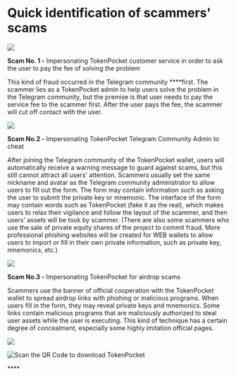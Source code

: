 # Quick identification of scammers' scams

![](https://tp-statics.tokenpocket.pro/token/tokenpocket-1618303882909.png)

**Scam No. 1 -** Impersonating TokenPocket customer service in order to ask the user to pay the fee of solving the problem

This kind of fraud occurred in the Telegram community ****first. The scammer lies as a TokenPocket admin to help users solve the problem in the Telegram community, but the premise is that user needs to pay the service fee to the scammer first. After the user pays the fee, the scammer will cut off contact with the user.

![](https://tp-statics.tokenpocket.pro/token/tokenpocket-1618304441777.png)



**Scam No.2 -** Impersonating TokenPocket Telegram Community Admin to cheat

After joining the Telegram community of the TokenPocket wallet, users will automatically receive a warning message to guard against scams, but this still cannot attract all users' attention. Scammers usually set the same nickname and avatar as the Telegram community administrator to allow users to fill out the form. The form may contain information such as asking the user to submit the private key or mnemonic. The interface of the form may contain words such as TokenPocket \(fake it as the real\), which makes users to relax their vigilance and follow the layout of the scammer, and then users' assets will be took by scammer. \(There are also some scammers who use the sale of private equity shares of the project to commit fraud. More professional phishing websites will be created for WEB wallets to allow users to import or fill in their own private information, such as private key, mnemonics, etc.\)

![](https://tp-statics.tokenpocket.pro/token/tokenpocket-1618304833693.png)



**Scam No.3 -** Impersonating TokenPocket for airdrop scams

Scammers use the banner of official cooperation with the TokenPocket wallet to spread airdrop links with phishing or malicious programs. When users fill in the form, they may reveal private keys and mnemonics. Some links contain malicious programs that are maliciously authorized to steal user assets while the user is executing. This kind of technique has a certain degree of concealment, especially some highly imitation official pages.

![](https://tp-statics.tokenpocket.pro/token/tokenpocket-1618307107915.png)





![Scan the QR Code to download TokenPocket](https://tp-statics.tokenpocket.pro/dapp/tokenpocket-1615532554741.jpg)



\*\*\*\*

